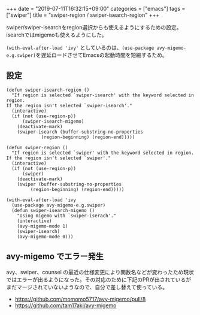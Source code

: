 +++
date = "2019-07-11T16:32:15+09:00"
categories = ["emacs"]
tags = ["swiper"]
title = "swiper-region / swiper-isearch-region"
+++

swiper/swiper-isearchをregion選択からも使えるようにするための設定。isearchではmigemoも使えるようにした。

`(with-eval-after-load 'ivy'` としているのは、`(use-package avy-migemo-e.g.swiper)`を遅延ロードさせてEmacsの起動時間を短縮するため。


## 設定
```emacs-lisp
(defun swiper-isearch-region ()
  "If region is selected `swiper-isearch' with the keyword selected in region.
If the region isn't selected `swiper-isearch'."
  (interactive)
  (if (not (use-region-p))
      (swiper-isearch-migemo)
    (deactivate-mark)
    (swiper-isearch (buffer-substring-no-properties
		     (region-beginning) (region-end)))))

(defun swiper-region ()
  "If region is selected `swiper' with the keyword selected in region.
If the region isn't selected `swiper'."
  (interactive)
  (if (not (use-region-p))
      (swiper)
    (deactivate-mark)
    (swiper (buffer-substring-no-properties
	     (region-beginning) (region-end)))))

(with-eval-after-load 'ivy
  (use-package avy-migemo-e.g.swiper)
  (defun swiper-isearch-migemo ()
    "Using migemo with `swiper-iserach'."
    (interactive)
    (avy-migemo-mode 1)
    (swiper-isearch)
    (avy-migemo-mode 0)))

```
## avy-migemo でエラー発生

avy、swiper、counsel の最近の仕様変更により関数名などが変わったため現状ではエラーが出るようになった。その対応のために下記のPRが出されているがまだマージされていないようなので、自分で差し替えて使っている。

- https://github.com/momomo5717/avy-migemo/pull/8
- https://github.com/tam17aki/avy-migemo 

